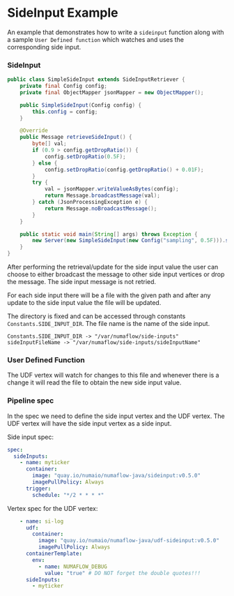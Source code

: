 # SideInput Example

An example that demonstrates how to write a `sideinput` function along with a sample `User Defined function`
which watches and uses the corresponding side input.

### SideInput
```java
public class SimpleSideInput extends SideInputRetriever {
    private final Config config;
    private final ObjectMapper jsonMapper = new ObjectMapper();

    public SimpleSideInput(Config config) {
        this.config = config;
    }

    @Override
    public Message retrieveSideInput() {
        byte[] val;
        if (0.9 > config.getDropRatio()) {
            config.setDropRatio(0.5F);
        } else {
            config.setDropRatio(config.getDropRatio() + 0.01F);
        }
        try {
            val = jsonMapper.writeValueAsBytes(config);
            return Message.broadcastMessage(val);
        } catch (JsonProcessingException e) {
            return Message.noBroadcastMessage();
        }
    }

    public static void main(String[] args) throws Exception {
        new Server(new SimpleSideInput(new Config("sampling", 0.5F))).start();
    }
}
```
After performing the retrieval/update for the side input value the user can choose to either broadcast the
message to other side input vertices or drop the message. The side input message is not retried.

For each side input there will be a file with the given path and after any update to the side input value the file will
be updated.

The directory is fixed and can be accessed through constants `Constants.SIDE_INPUT_DIR`.
The file name is the name of the side input.
```text
Constants.SIDE_INPUT_DIR -> "/var/numaflow/side-inputs"
sideInputFileName -> "/var/numaflow/side-inputs/sideInputName"
```

### User Defined Function

The UDF vertex will watch for changes to this file and whenever there is a change it will read the file to obtain the new side input value.


### Pipeline spec

In the spec we need to define the side input vertex and the UDF vertex. The UDF vertex will have the side input vertex as a side input.

Side input spec:
```yaml
spec:
  sideInputs:
    - name: myticker
      container:
        image: "quay.io/numaio/numaflow-java/sideinput:v0.5.0"
        imagePullPolicy: Always
      trigger:
        schedule: "*/2 * * * *"

```

Vertex spec for the UDF vertex:
```yaml
    - name: si-log
      udf:
        container:
          image: "quay.io/numaio/numaflow-java/udf-sideinput:v0.5.0"
          imagePullPolicy: Always
      containerTemplate:
        env:
          - name: NUMAFLOW_DEBUG
            value: "true" # DO NOT forget the double quotes!!!
      sideInputs:
        - myticker
```
